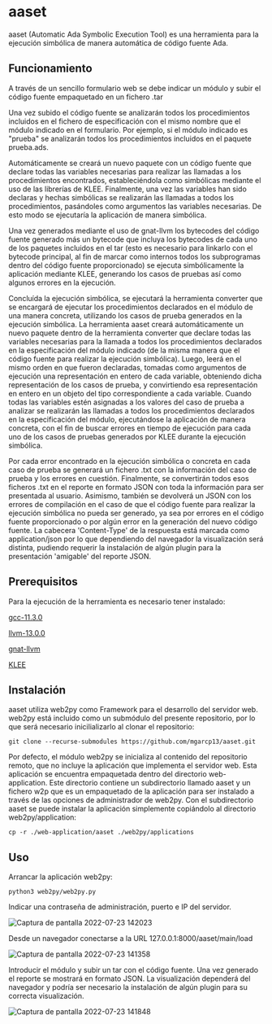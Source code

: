 # aaset
aaset (Automatic Ada Symbolic Execution Tool) es una herramienta para la ejecución simbólica de manera automática de código fuente Ada.

## Funcionamiento
A través de un sencillo formulario web se debe indicar un módulo y subir el código fuente empaquetado en un fichero .tar

Una vez subido el código fuente se analizarán todos los procedimientos incluidos en el fichero de especificación con el mismo nombre que el módulo indicado en el formulario. Por ejemplo, si el módulo indicado es "prueba" se analizarán todos los procedimientos incluidos en el paquete prueba.ads.

Automáticamente se creará un nuevo paquete con un código fuente que declare todas las variables necesarias para realizar las llamadas a los procedimientos encontrados, estableciéndola como simbólicas mediante el uso de las librerías de KLEE. Finalmente, una vez las variables han sido declaras y hechas simbólicas se realizarán las llamadas a todos los procedimientos, pasándoles como argumentos las variables necesarias. De esto modo se ejecutaría la aplicación de manera simbólica.

Una vez generados mediante el uso de gnat-llvm los bytecodes del código fuente generado más un bytecode que incluya los bytecodes de cada uno de los paquetes incluidos en el tar (esto es necesario para linkarlo con el bytecode principal, al fin de marcar como internos todos los subprogramas dentro del código fuente proporcionado) se ejecuta simbólicamente la aplicación mediante KLEE, generando los casos de pruebas así como algunos errores en la ejecución.

Concluída la ejecución simbólica, se ejecutará la herramienta converter que se encargará de ejecutar los procedimientos declarados en el módulo de una manera concreta, utilizando los casos de prueba generados en la ejecución simbólica. La herramienta aaset creará automáticamente un nuevo paquete dentro de la herramienta converter que declare todas las variables necesarias para la llamada a todos los procedimientos declarados en la especificación del módulo indicado (de la misma manera que el código fuente para realizar la ejecución simbólica). Luego, leerá en el mismo orden en que fueron declaradas, tomadas como argumentos de ejecución una representación en entero de cada variable, obteniendo dicha representación de los casos de prueba, y convirtiendo esa representación en entero en un objeto del tipo correspondiente a cada variable. Cuando todas las variables estén asignadas a los valores del caso de prueba a analizar se realizarán las llamadas a todos los procedimientos declarados en la especificación del módulo, ejecutándose la aplicación de manera concreta, con el fin de buscar errores en tiempo de ejecución para cada uno de los casos de pruebas generados por KLEE durante la ejecución simbólica.

Por cada error encontrado en la ejecución simbólica o concreta en cada caso de prueba se generará un fichero .txt con la información del caso de prueba y los errores en cuestión. Finalmente, se convertirán todos esos ficheros .txt en el reporte en formato JSON con toda la información para ser presentada al usuario. Asimismo, también se devolverá un JSON con los errores de compilación en el caso de que el código fuente para realizar la ejecución simbólica no pueda ser generado, ya sea por errores en el código fuente proporcionado o por algún error en la generación del nuevo código fuente. La cabecera 'Content-Type' de la respuesta está marcada como application/json por lo que dependiendo del navegador la visualización será distinta, pudiendo requerir la instalación de algún plugin para la presentación 'amigable' del reporte JSON.

## Prerequisitos

Para la ejecución de la herramienta es necesario tener instalado:

[gcc-11.3.0](https://gcc.gnu.org/install/index.html)

[llvm-13.0.0](https://llvm.org/)

[gnat-llvm](https://github.com/AdaCore/gnat-llvm)

[KLEE](https://klee.github.io/build-llvm11/)

## Instalación

aaset utiliza web2py como Framework para el desarrollo del servidor web. web2py está incluido como un submódulo del presente repositorio, por lo que será necesario inicilializarlo al clonar el repositorio:
```
git clone --recurse-submodules https://github.com/mgarcp13/aaset.git
```
Por defecto, el módulo web2py se inicializa al contenido del repositorio remoto, que no incluye la aplicación que implementa el servidor web. Esta aplicación se encuentra empaquetada dentro del directorio web-application. Este directorio contiene un subdirectorio llamado aaset y un fichero w2p que es un empaquetado de la aplicación para ser instalado a través de las opciones de administrador de web2py. Con el subdirectorio aaset se puede instalar la aplicación simplemente copiándolo al directorio web2py/application:
```
cp -r ./web-application/aaset ./web2py/applications
```

## Uso

Arrancar la aplicación web2py:
```
python3 web2py/web2py.py
```
Indicar una contraseña de administración, puerto e IP del servidor.

![Captura de pantalla 2022-07-23 142023](https://user-images.githubusercontent.com/9430650/180604618-d9cbb982-be56-48d8-acf3-8e29e0210aca.png)

Desde un navegador conectarse a la URL 127.0.0.1:8000/aaset/main/load

![Captura de pantalla 2022-07-23 141358](https://user-images.githubusercontent.com/9430650/180604488-b325831b-6ec1-4612-929d-ad8f4f05640c.png)

Introducir el módulo y subir un tar con el código fuente. Una vez generado el reporte se mostrará en formato JSON. La visualización dependerá del navegador y podría ser necesario la instalación de algún plugin para su correcta visualización.

![Captura de pantalla 2022-07-23 141848](https://user-images.githubusercontent.com/9430650/180604579-d3ddb588-1c55-463c-a57c-557c964c6333.png)
